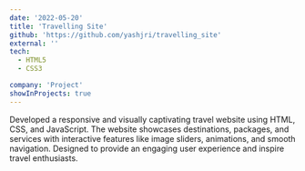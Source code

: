 ```yaml
---
date: '2022-05-20'
title: 'Travelling Site'
github: 'https://github.com/yashjri/travelling_site'
external: ''
tech:
  - HTML5
  - CSS3

company: 'Project'
showInProjects: true
---
```


Developed a responsive and visually captivating travel website using HTML, CSS, and JavaScript. The website showcases destinations, packages, and services with interactive features like image sliders, animations, and smooth navigation. Designed to provide an engaging user experience and inspire travel enthusiasts.
